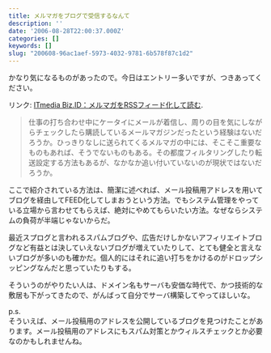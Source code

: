 ```yaml
---
title: メルマガをブログで受信するなんて
description: ''
date: '2006-08-28T22:00:37.000Z'
categories: []
keywords: []
slug: "200608-96ac1aef-5973-4032-9781-6b578f87c1d2"
---
```

かなり気になるものがあったので。今日はエントリー多いですが、つきあってください。

リンク: [ITmedia Biz.ID：メルマガをRSSフィード化して読む](http://www.itmedia.co.jp/bizid/articles/0608/28/news038.html "ITmedia Biz.ID：メルマガをRSSフィード化して読む").

> 仕事の打ち合わせ中にケータイにメールが着信し、周りの目を気にしながらチェックしたら購読しているメールマガジンだったという経験はないだろうか。ひっきりなしに送られてくるメルマガの中には、そこそこ重要なものもあれば、そうでないものもある。その都度フィルタリングしたり転送設定する方法もあるが、なかなか追い付いていないのが現状ではないだろうか。

ここで紹介されている方法は、簡潔に述べれば、メール投稿用アドレスを用いてブログを経由してFEED化してしまおうという方法。でもシステム管理をやっている立場から言わせてもらえば、絶対にやめてもらいたい方法。なぜならシステムの負荷が半端じゃないからだ。

最近スプログと言われるスパムブログや、広告だけしかないアフィリエイトブログなど有益とは決していえないブログが増えていたりして、とても健全と言えないブログが多いのも確かだ。個人的にはそれに追い打ちをかけるのがドロップシッピングなんだと思っていたりもする。

そういうのがやりたい人は、ドメイン名もサーバも安価な時代で、かつ技術的な敷居も下がってきたので、がんばって自分でサーバ構築してやってほしいな。

p.s.  
そういえば、メール投稿用のアドレスを公開しているブログを見つけたことがあります。メール投稿用のアドレスにもスパム対策とかウィルスチェックとか必要なのかもしれませんね。